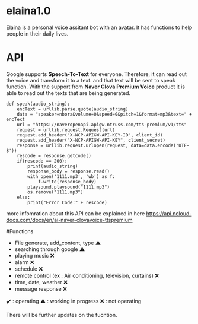 # elaina1.0
Elaina is a personal voice assitant bot with an avatar. 
It has functions to help people in their daily lives.

# API
Google supports **Speech-To-Text** for everyone. Therefore, it can read out the voice and transform it to a text.
and that text will be sent to speak function.
With the support from **Naver Clova Premium Voice** product it is able to read out the texts that are being generated.


    def speak(audio_string):
        encText = urllib.parse.quote(audio_string)
        data = "speaker=nbora&volume=0&speed=0&pitch=1&format=mp3&text=" + encText
        url = "https://naveropenapi.apigw.ntruss.com/tts-premium/v1/tts"
        request = urllib.request.Request(url)
        request.add_header("X-NCP-APIGW-API-KEY-ID", client_id)
        request.add_header("X-NCP-APIGW-API-KEY", client_secret)
        response = urllib.request.urlopen(request, data=data.encode('UTF-8'))
        rescode = response.getcode()
        if(rescode == 200):
            print(audio_string)
            response_body = response.read()
            with open('1111.mp3', 'wb') as f:
                f.write(response_body)
            playsound.playsound("1111.mp3")
            os.remove("1111.mp3")
        else:
            print("Error Code:" + rescode)

more infomration about this API can be explained in here https://api.ncloud-docs.com/docs/en/ai-naver-clovavoice-ttspremium


#Functions

- File generate, add_content, type :warning:
- searching through google :warning:
- playing music :x:
- alarm :x:
- schedule :x:
- remote control (ex : Air conditioning, television, curtains) :x:
- time, date, weather :x:
- message response :x:

:heavy_check_mark: : operating :warning: : working in progress :x: : not operating

There will be further updates on the fucntion.

